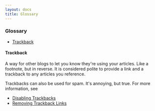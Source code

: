 ```yaml
---
layout: docs
title: Glossary
---
```


### Glossary

* [Trackback](#A2)

#### <a name="A2"></a>Trackback

A way for other blogs to let you know they're using your articles. Like a footnote, but in reverse. It is considered polite to provide a link and a trackback to any articles you reference.

Trackbacks can also be used for spam. It's annoying, but true. For more information, see

* [Disabling Trackbacks](/docs/faq/ask-the-expert/spam-protector.html)
* [Removing Trackback Links](/docs/faq/ask-the-expert/removing-trackback-links.html)
